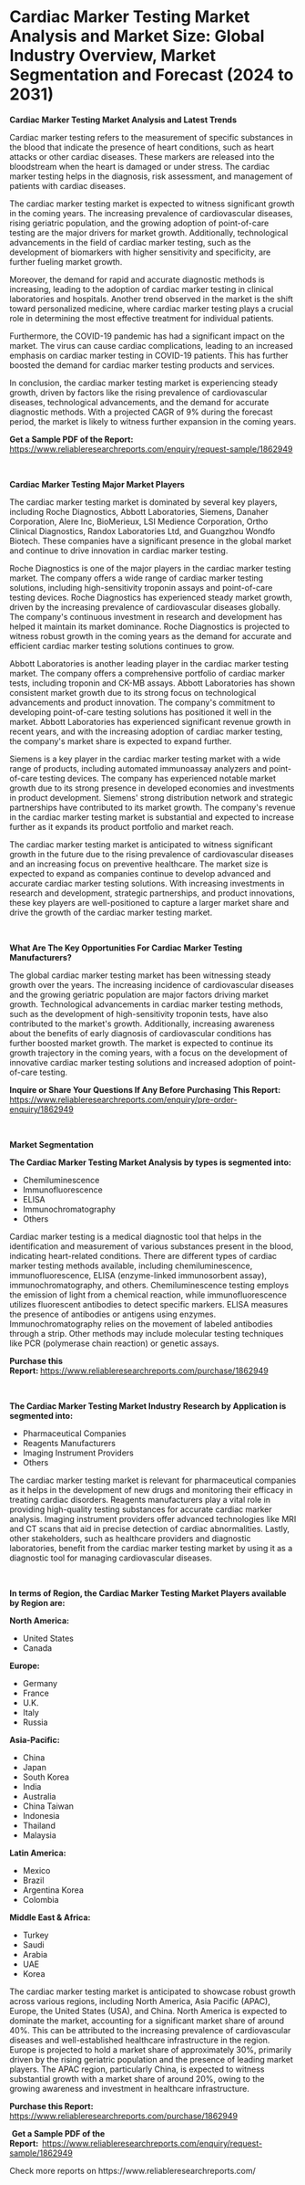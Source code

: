 <p><h1>Cardiac Marker Testing Market Analysis and Market Size: Global Industry Overview, Market Segmentation and Forecast (2024 to 2031)</h1></p><p><strong>Cardiac Marker Testing Market Analysis and Latest Trends</strong></p>
<p><p>Cardiac marker testing refers to the measurement of specific substances in the blood that indicate the presence of heart conditions, such as heart attacks or other cardiac diseases. These markers are released into the bloodstream when the heart is damaged or under stress. The cardiac marker testing helps in the diagnosis, risk assessment, and management of patients with cardiac diseases.</p><p>The cardiac marker testing market is expected to witness significant growth in the coming years. The increasing prevalence of cardiovascular diseases, rising geriatric population, and the growing adoption of point-of-care testing are the major drivers for market growth. Additionally, technological advancements in the field of cardiac marker testing, such as the development of biomarkers with higher sensitivity and specificity, are further fueling market growth.</p><p>Moreover, the demand for rapid and accurate diagnostic methods is increasing, leading to the adoption of cardiac marker testing in clinical laboratories and hospitals. Another trend observed in the market is the shift toward personalized medicine, where cardiac marker testing plays a crucial role in determining the most effective treatment for individual patients.</p><p>Furthermore, the COVID-19 pandemic has had a significant impact on the market. The virus can cause cardiac complications, leading to an increased emphasis on cardiac marker testing in COVID-19 patients. This has further boosted the demand for cardiac marker testing products and services.</p><p>In conclusion, the cardiac marker testing market is experiencing steady growth, driven by factors like the rising prevalence of cardiovascular diseases, technological advancements, and the demand for accurate diagnostic methods. With a projected CAGR of 9% during the forecast period, the market is likely to witness further expansion in the coming years.</p></p>
<p><strong>Get a Sample PDF of the Report:&nbsp;</strong> <a href="https://www.reliableresearchreports.com/enquiry/request-sample/1862949">https://www.reliableresearchreports.com/enquiry/request-sample/1862949</a></p>
<p>&nbsp;</p>
<p><strong>Cardiac Marker Testing Major Market Players</strong></p>
<p><p>The cardiac marker testing market is dominated by several key players, including Roche Diagnostics, Abbott Laboratories, Siemens, Danaher Corporation, Alere Inc, BioMerieux, LSI Medience Corporation, Ortho Clinical Diagnostics, Randox Laboratories Ltd, and Guangzhou Wondfo Biotech. These companies have a significant presence in the global market and continue to drive innovation in cardiac marker testing.</p><p>Roche Diagnostics is one of the major players in the cardiac marker testing market. The company offers a wide range of cardiac marker testing solutions, including high-sensitivity troponin assays and point-of-care testing devices. Roche Diagnostics has experienced steady market growth, driven by the increasing prevalence of cardiovascular diseases globally. The company's continuous investment in research and development has helped it maintain its market dominance. Roche Diagnostics is projected to witness robust growth in the coming years as the demand for accurate and efficient cardiac marker testing solutions continues to grow.</p><p>Abbott Laboratories is another leading player in the cardiac marker testing market. The company offers a comprehensive portfolio of cardiac marker tests, including troponin and CK-MB assays. Abbott Laboratories has shown consistent market growth due to its strong focus on technological advancements and product innovation. The company's commitment to developing point-of-care testing solutions has positioned it well in the market. Abbott Laboratories has experienced significant revenue growth in recent years, and with the increasing adoption of cardiac marker testing, the company's market share is expected to expand further.</p><p>Siemens is a key player in the cardiac marker testing market with a wide range of products, including automated immunoassay analyzers and point-of-care testing devices. The company has experienced notable market growth due to its strong presence in developed economies and investments in product development. Siemens' strong distribution network and strategic partnerships have contributed to its market growth. The company's revenue in the cardiac marker testing market is substantial and expected to increase further as it expands its product portfolio and market reach.</p><p>The cardiac marker testing market is anticipated to witness significant growth in the future due to the rising prevalence of cardiovascular diseases and an increasing focus on preventive healthcare. The market size is expected to expand as companies continue to develop advanced and accurate cardiac marker testing solutions. With increasing investments in research and development, strategic partnerships, and product innovations, these key players are well-positioned to capture a larger market share and drive the growth of the cardiac marker testing market.</p></p>
<p>&nbsp;</p>
<p><strong>What Are The Key Opportunities For Cardiac Marker Testing Manufacturers?</strong></p>
<p><p>The global cardiac marker testing market has been witnessing steady growth over the years. The increasing incidence of cardiovascular diseases and the growing geriatric population are major factors driving market growth. Technological advancements in cardiac marker testing methods, such as the development of high-sensitivity troponin tests, have also contributed to the market's growth. Additionally, increasing awareness about the benefits of early diagnosis of cardiovascular conditions has further boosted market growth. The market is expected to continue its growth trajectory in the coming years, with a focus on the development of innovative cardiac marker testing solutions and increased adoption of point-of-care testing.</p></p>
<p><strong>Inquire or Share Your Questions If Any Before Purchasing This Report:</strong> <a href="https://www.reliableresearchreports.com/enquiry/pre-order-enquiry/1862949">https://www.reliableresearchreports.com/enquiry/pre-order-enquiry/1862949</a></p>
<p>&nbsp;</p>
<p><strong>Market Segmentation</strong></p>
<p><strong>The Cardiac Marker Testing Market Analysis by types is segmented into:</strong></p>
<p><ul><li>Chemiluminescence</li><li>Immunofluorescence</li><li>ELISA</li><li>Immunochromatography</li><li>Others</li></ul></p>
<p><p>Cardiac marker testing is a medical diagnostic tool that helps in the identification and measurement of various substances present in the blood, indicating heart-related conditions. There are different types of cardiac marker testing methods available, including chemiluminescence, immunofluorescence, ELISA (enzyme-linked immunosorbent assay), immunochromatography, and others. Chemiluminescence testing employs the emission of light from a chemical reaction, while immunofluorescence utilizes fluorescent antibodies to detect specific markers. ELISA measures the presence of antibodies or antigens using enzymes. Immunochromatography relies on the movement of labeled antibodies through a strip. Other methods may include molecular testing techniques like PCR (polymerase chain reaction) or genetic assays.</p></p>
<p><strong>Purchase this Report:&nbsp;</strong><a href="https://www.reliableresearchreports.com/purchase/1862949">https://www.reliableresearchreports.com/purchase/1862949</a></p>
<p>&nbsp;</p>
<p><strong>The Cardiac Marker Testing Market Industry Research by Application is segmented into:</strong></p>
<p><ul><li>Pharmaceutical Companies</li><li>Reagents Manufacturers</li><li>Imaging Instrument Providers</li><li>Others</li></ul></p>
<p><p>The cardiac marker testing market is relevant for pharmaceutical companies as it helps in the development of new drugs and monitoring their efficacy in treating cardiac disorders. Reagents manufacturers play a vital role in providing high-quality testing substances for accurate cardiac marker analysis. Imaging instrument providers offer advanced technologies like MRI and CT scans that aid in precise detection of cardiac abnormalities. Lastly, other stakeholders, such as healthcare providers and diagnostic laboratories, benefit from the cardiac marker testing market by using it as a diagnostic tool for managing cardiovascular diseases.</p></p>
<p>&nbsp;</p>
<p><strong>In terms of Region, the Cardiac Marker Testing Market Players available by Region are:</strong></p>
<p>
    <p> <strong> North America: </strong>
        <ul>
            <li>United States</li>
            <li>Canada</li>
        </ul>
        </p> 
    <p> <strong> Europe: </strong>
        <ul>
            <li>Germany</li>
            <li>France</li>
            <li>U.K.</li>
            <li>Italy</li>
            <li>Russia</li>
        </ul>
        </p> 
    <p> <strong> Asia-Pacific: </strong>
        <ul>
            <li>China</li>
            <li>Japan</li>
            <li>South Korea</li>
            <li>India</li>
            <li>Australia</li>
            <li>China Taiwan</li>
            <li>Indonesia</li>
            <li>Thailand</li>
            <li>Malaysia</li>
        </ul>
        </p> 
    <p> <strong> Latin America: </strong>
        <ul>
            <li>Mexico</li>
            <li>Brazil</li>
            <li>Argentina Korea</li>
            <li>Colombia</li>
        </ul>
        </p> 
    <p> <strong> Middle East & Africa: </strong>
        <ul>
            <li>Turkey</li>
            <li>Saudi</li>
            <li>Arabia</li>
            <li>UAE</li>
            <li>Korea</li>
        </ul>
    </p>
    </p>
<p><p>The cardiac marker testing market is anticipated to showcase robust growth across various regions, including North America, Asia Pacific (APAC), Europe, the United States (USA), and China. North America is expected to dominate the market, accounting for a significant market share of around 40%. This can be attributed to the increasing prevalence of cardiovascular diseases and well-established healthcare infrastructure in the region. Europe is projected to hold a market share of approximately 30%, primarily driven by the rising geriatric population and the presence of leading market players. The APAC region, particularly China, is expected to witness substantial growth with a market share of around 20%, owing to the growing awareness and investment in healthcare infrastructure.</p></p>
<p><strong>Purchase this Report: </strong><a href="https://www.reliableresearchreports.com/purchase/1862949">https://www.reliableresearchreports.com/purchase/1862949</a></p>
<p>&nbsp;<strong>Get a Sample PDF of the Report:&nbsp;&nbsp;</strong><a href="https://www.reliableresearchreports.com/enquiry/request-sample/1862949">https://www.reliableresearchreports.com/enquiry/request-sample/1862949</a></p>
<p><strong></strong></p>
<p>Check more reports on https://www.reliableresearchreports.com/</p>